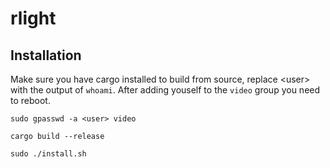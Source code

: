 # rlight

## Installation
Make sure you have cargo installed to build from source, replace \<user> with the output of `whoami`. After adding youself to the `video` group you need to reboot.

```
sudo gpasswd -a <user> video
```

```
cargo build --release
```

```
sudo ./install.sh
```